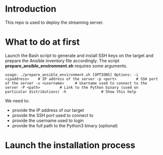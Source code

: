 # Introduction
This repo is used to deploy the streaming server.

# What to do at first
Launch the Bash script to generate and install SSH keys on the target and prepare the Ansible inventory file accordingly.
The script **prepare_ansible_environment.sh** requires some arguments.

`
usage: ./prepare_ansible_environment.sh [OPTIONS]
  Options:
    -i <ipaddress>    # IP address of the server
    -p <port>         # SSH port of the server
    -u <username>     # Username used to connect to the server
    -P <path>         # Link to the Python binary (used on particular distributions)
    -h                # Show this help
`

We need to:
  - provide the IP address of our target
  - provide the SSH port used to connect to
  - provide the username used to login
  - provide the full path to the Python3 binary (optional)

# Launch the installation process

